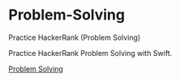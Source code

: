 # Problem-Solving
Practice HackerRank (Problem Solving)

Practice HackerRank Problem Solving with Swift.

[Problem Solving](https://www.hackerrank.com/domains/algorithms?filters%5Bsubdomains%5D%5B%5D=warmup)
